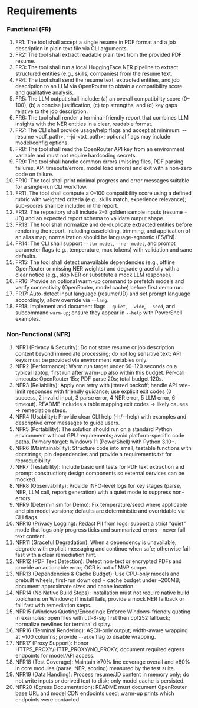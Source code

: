 # Requirements

### Functional (FR)
1. FR1: The tool shall accept a single resume in PDF format and a job description in plain text file via CLI arguments.
2. FR2: The tool shall extract readable plain text from the provided PDF resume.
3. FR3: The tool shall run a local HuggingFace NER pipeline to extract structured entities (e.g., skills, companies) from the resume text.
4. FR4: The tool shall send the resume text, extracted entities, and job description to an LLM via OpenRouter to obtain a compatibility score and qualitative analysis.
5. FR5: The LLM output shall include: (a) an overall compatibility score (0–100), (b) a concise justification, (c) top strengths, and (d) key gaps relative to the job description.
6. FR6: The tool shall render a terminal-friendly report that combines LLM insights with the NER entities in a clear, readable format.
7. FR7: The CLI shall provide usage/help flags and accept at minimum: --resume <pdf_path>, --jd <txt_path>; optional flags may include model/config options.
8. FR8: The tool shall read the OpenRouter API key from an environment variable and must not require hardcoding secrets.
9. FR9: The tool shall handle common errors (missing files, PDF parsing failures, API timeouts/errors, model load errors) and exit with a non-zero code on failure.
10. FR10: The tool shall print minimal progress and error messages suitable for a single-run CLI workflow.
11. FR11: The tool shall compute a 0–100 compatibility score using a defined rubric with weighted criteria (e.g., skills match, experience relevance); sub-scores shall be included in the report.
12. FR12: The repository shall include 2–3 golden sample inputs (resume + JD) and an expected report schema to validate output shape.
13. FR13: The tool shall normalize and de-duplicate extracted entities before rendering the report, including casefolding, trimming, and application of an alias map; normalization should be language-agnostic (ES/EN).
14. FR14: The CLI shall support `--llm-model`, `--ner-model`, and prompt parameter flags (e.g., temperature, max tokens) with validation and sane defaults.
15. FR15: The tool shall detect unavailable dependencies (e.g., offline OpenRouter or missing NER weights) and degrade gracefully with a clear notice (e.g., skip NER or substitute a mock LLM response).
16. FR16: Provide an optional warm-up command to prefetch models and verify connectivity (OpenRouter, model cache) before first demo run.
17. FR17: Auto-detect input language (resume/JD) and set prompt language accordingly; allow override via `--lang`.
18. FR18: Implement and document flags `--quiet`, `--wide`, `--seed`, and subcommand `warm-up`; ensure they appear in `--help` with PowerShell examples.

### Non-Functional (NFR)
1. NFR1 (Privacy & Security): Do not store resume or job description content beyond immediate processing; do not log sensitive text; API keys must be provided via environment variables only.
2. NFR2 (Performance): Warm run target under 60–120 seconds on a typical laptop; first run after warm-up also within this budget. Per-call timeouts: OpenRouter 15s; PDF parse 20s; total budget 120s.
3. NFR3 (Reliability): Apply one retry with jittered backoff; handle API rate-limit responses with friendly guidance; use explicit exit codes (0 success, 2 invalid input, 3 parse error, 4 NER error, 5 LLM error, 6 timeout). README includes a table mapping exit codes → likely causes → remediation steps.
4. NFR4 (Usability): Provide clear CLI help (-h/--help) with examples and descriptive error messages to guide users.
5. NFR5 (Portability): The solution should run on a standard Python environment without GPU requirements; avoid platform-specific code paths. Primary target: Windows 11 (PowerShell) with Python 3.10+.
6. NFR6 (Maintainability): Structure code into small, testable functions with docstrings; pin dependencies and provide a requirements.txt for reproducibility.
7. NFR7 (Testability): Include basic unit tests for PDF text extraction and prompt construction; design components so external services can be mocked.
8. NFR8 (Observability): Provide INFO-level logs for key stages (parse, NER, LLM call, report generation) with a quiet mode to suppress non-errors.
9. NFR9 (Determinism for Demo): Fix temperature/seed where applicable and pin model versions; defaults are deterministic and overridable via CLI flags.
10. NFR10 (Privacy Logging): Redact PII from logs; support a strict "quiet" mode that logs only progress ticks and summarized errors—never full text content.
11. NFR11 (Graceful Degradation): When a dependency is unavailable, degrade with explicit messaging and continue when safe; otherwise fail fast with a clear remediation hint.
12. NFR12 (PDF Text Detection): Detect non-text or encrypted PDFs and provide an actionable error; OCR is out of MVP scope.
13. NFR13 (Dependencies & Cache Budget): Use CPU-only models and prebuilt wheels; first-run download + cache budget under ~200MB; document approximate sizes and cache location.
14. NFR14 (No Native Build Steps): Installation must not require native build toolchains on Windows; if install fails, provide a mock NER fallback or fail fast with remediation steps.
15. NFR15 (Windows Quoting/Encoding): Enforce Windows-friendly quoting in examples; open files with utf-8-sig first then cp1252 fallback; normalize newlines for terminal display.
16. NFR16 (Terminal Rendering): ASCII-only output; width-aware wrapping at ~100 columns; provide `--wide` flag to disable wrapping.
17. NFR17 (Proxy Support): Honor HTTPS_PROXY/HTTP_PROXY/NO_PROXY; document required egress endpoints for model/API access.
18. NFR18 (Test Coverage): Maintain ≥70% line coverage overall and ≥80% in core modules (parse, NER, scoring) measured by the test suite.
19. NFR19 (Data Handling): Process resume/JD content in memory only; do not write inputs or derived text to disk; only model cache is persisted.
20. NFR20 (Egress Documentation): README must document OpenRouter base URL and model CDN endpoints used; warm-up prints which endpoints were contacted.
